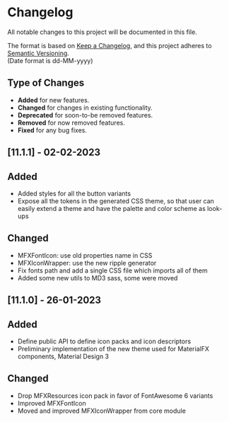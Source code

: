 # Changelog

All notable changes to this project will be documented in this file.

The format is based on [Keep a Changelog](https://keepachangelog.com/en/1.0.0/), and this project adheres
to [Semantic Versioning](https://semver.org/spec/v2.0.0.html).  
(Date format is dd-MM-yyyy)

## Type of Changes

- **Added** for new features.
- **Changed** for changes in existing functionality.
- **Deprecated** for soon-to-be removed features.
- **Removed** for now removed features.
- **Fixed** for any bug fixes.

[//]: ##[Unreleased]

## [11.1.1] - 02-02-2023

## Added

- Added styles for all the button variants
- Expose all the tokens in the generated CSS theme, so that user can easily extend a theme and have the palette and
  color scheme as look-ups

## Changed

- MFXFontIcon: use old properties name in CSS
- MFXIconWrapper: use the new ripple generator
- Fix fonts path and add a single CSS file which imports all of them
- Added some new utils to MD3 sass, some were moved

## [11.1.0] - 26-01-2023

## Added

- Define public API to define icon packs and icon descriptors
- Preliminary implementation of the new theme used for MaterialFX components, Material Design 3

## Changed

- Drop MFXResources icon pack in favor of FontAwesome 6 variants
- Improved MFXFontIcon
- Moved and improved MFXIconWrapper from core module